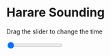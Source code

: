 <h1>Harare Sounding</h1>
<p>Drag the slider to change the time</p>

<div class="slidecontainer">
<input oninput='setImage(this)' class="slider" type="range" min="0" max="6" value="0" step="1" />
<img id='img'/>
</div>

<script>
var img = document.getElementById('img');
var img_array = ['/assets/images/skwt/skd_harare_wrfout_d01_2020-04-22_12:00:00.png',
'/assets/images/skwt/skd_harare_wrfout_d01_2020-04-22_18:00:00.png',
'/assets/images/skwt/skd_harare_wrfout_d01_2020-04-23_00:00:00.png',
'/assets/images/skwt/skd_harare_wrfout_d01_2020-04-23_06:00:00.png',
'/assets/images/skwt/skd_harare_wrfout_d01_2020-04-23_12:00:00.png',
'/assets/images/skwt/skd_harare_wrfout_d01_2020-04-23_18:00:00.png',];
function setImage(obj)
{
        var value = obj.value;
        img.src = img_array[value];

}
</script>
